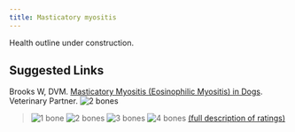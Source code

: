 ```yaml
---
title: Masticatory myositis
---
```

Health outline under construction.

## Suggested Links

Brooks W, DVM.  [Masticatory Myositis (Eosinophilic Myositis) in Dogs](https://veterinarypartner.vin.com/default.aspx?pid=19239&catId=102899&id=4952111). Veterinary Partner. ![2 bones](/img/2-bones.gif)

> ![1 bone](/img/1-bone.gif)
> ![2 bones](/img/2-bones.gif)
> ![3 bones](/img/3-bones.gif)
> ![4 bones](/img/4-bones.gif)
> [(full description of ratings)](/diseases/ratings-what-do-they-mean)
